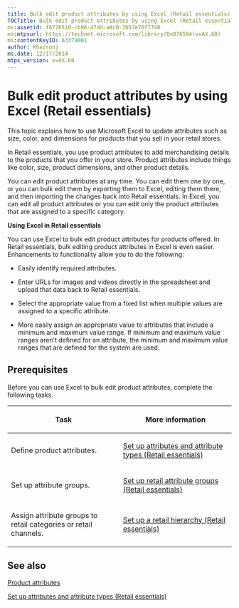 ```yaml
---
title: Bulk edit product attributes by using Excel (Retail essentials)
TOCTitle: Bulk edit product attributes by using Excel (Retail essentials)
ms:assetid: f872b510-cb96-47dd-a8c0-3b57e70f7748
ms:mtpsurl: https://technet.microsoft.com/library/Dn876584(v=AX.60)
ms:contentKeyID: 63379001
author: Khairunj
ms.date: 12/17/2014
mtps_version: v=AX.60
---
```


# Bulk edit product attributes by using Excel (Retail essentials) 


This topic explains how to use Microsoft Excel to update attributes such as size, color, and dimensions for products that you sell in your retail stores.

In Retail essentials, you use product attributes to add merchandising details to the products that you offer in your store. Product attributes include things like color, size, product dimensions, and other product details.

You can edit product attributes at any time. You can edit them one by one, or you can bulk edit them by exporting them to Excel, editing them there, and then importing the changes back into Retail essentials. In Excel, you can edit all product attributes or you can edit only the product attributes that are assigned to a specific category.

**Using Excel in Retail essentials**

You can use Excel to bulk edit product attributes for products offered. In Retail essentials, bulk editing product attributes in Excel is even easier. Enhancements to functionality allow you to do the following:

  - Easily identify required attributes.

  - Enter URLs for images and videos directly in the spreadsheet and upload that data back to Retail essentials.

  - Select the appropriate value from a fixed list when multiple values are assigned to a specific attribute.

  - More easily assign an appropriate value to attributes that include a minimum and maximum value range. If minimum and maximum value ranges aren’t defined for an attribute, the minimum and maximum value ranges that are defined for the system are used.

## Prerequisites

Before you can use Excel to bulk edit product attributes, complete the following tasks.

<table>
<colgroup>
<col style="width: 50%" />
<col style="width: 50%" />
</colgroup>
<thead>
<tr class="header">
<th><p>Task</p></th>
<th><p>More information</p></th>
</tr>
</thead>
<tbody>
<tr class="odd">
<td><p>Define product attributes.</p></td>
<td><p><a href="set-up-attributes-and-attribute-types-retail-essentials.md">Set up attributes and attribute types (Retail essentials)</a></p></td>
</tr>
<tr class="even">
<td><p>Set up attribute groups.</p></td>
<td><p><a href="set-up-retail-attribute-groups-retail-essentials.md">Set up retail attribute groups (Retail essentials)</a></p></td>
</tr>
<tr class="odd">
<td><p>Assign attribute groups to retail categories or retail channels.</p></td>
<td><p><a href="set-up-a-retail-hierarchy-retail-essentials.md">Set up a retail hierarchy (Retail essentials)</a></p></td>
</tr>
</tbody>
</table>


## See also

[Product attributes](product-attributes.md)

[Set up attributes and attribute types (Retail essentials)](set-up-attributes-and-attribute-types-retail-essentials.md)

  


